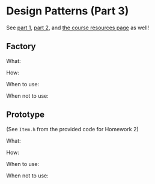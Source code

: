 Design Patterns (Part 3)
=======================

See [part 1](../11_static_singleton/design_patterns_1.md), [part 2](../12_flyweight_iterator/design_patterns_2.md), and [the course resources page](https://github.com/muzny/csci3010-cuboulder/blob/master/resources.md#design-patterns-game-programming-blog) as well!


Factory
---------
What:  

How:  


When to use:  


When not to use:  


Prototype
-------
(See `Item.h` from the provided code for Homework 2)  
  
What:  

How:

When to use:  

When not to use:  

